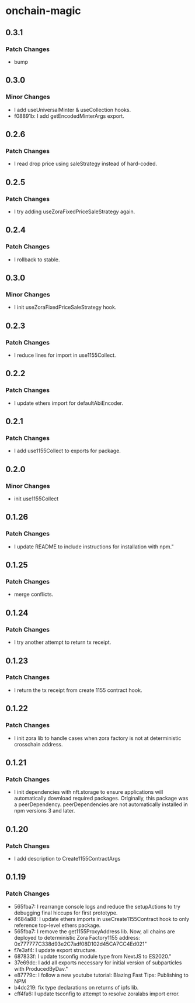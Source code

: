 # onchain-magic

## 0.3.1

### Patch Changes

- bump

## 0.3.0

### Minor Changes

- I add useUniversalMinter & useCollection hooks.
- f08891b: I add getEncodedMinterArgs export.

## 0.2.6

### Patch Changes

- I read drop price using saleStrategy instead of hard-coded.

## 0.2.5

### Patch Changes

- I try adding useZoraFixedPriceSaleStrategy again.

## 0.2.4

### Patch Changes

- I rollback to stable.

## 0.3.0

### Minor Changes

- I init useZoraFixedPriceSaleStrategy hook.

## 0.2.3

### Patch Changes

- I reduce lines for import in use1155Collect.

## 0.2.2

### Patch Changes

- I update ethers import for defaultAbiEncoder.

## 0.2.1

### Patch Changes

- I add use1155Collect to exports for package.

## 0.2.0

### Minor Changes

- init use1155Collect

## 0.1.26

### Patch Changes

- I update README to include instructions for installation with npm."

## 0.1.25

### Patch Changes

- merge conflicts.

## 0.1.24

### Patch Changes

- I try another attempt to return tx receipt.

## 0.1.23

### Patch Changes

- I return the tx receipt from create 1155 contract hook.

## 0.1.22

### Patch Changes

- I init zora lib to handle cases when zora factory is not at deterministic crosschain address.

## 0.1.21

### Patch Changes

- I init dependencies with nft.storage to ensure applications will automatically download required packages. Originally, this package was a peerDependency. peerDependencies are not automatically installed in npm versions 3 and later.

## 0.1.20

### Patch Changes

- I add description to Create1155ContractArgs

## 0.1.19

### Patch Changes

- 565fba7: I rearrange console logs and reduce the setupActions to try debugging final hiccups for first prototype.
- 4684a88: I update ethers imports in useCreate1155Contract hook to only reference top-level ethers package.
- 565fba7: I remove the get1155ProxyAddress lib. Now, all chains are deployed to deterministic Zora Factory1155 address: 0x777777C338d93e2C7adf08D102d45CA7CC4Ed021"
- f7e3af4: I update export structure.
- 687833f: I update tsconfig module type from NextJS to ES2020."
- 37e69dc: I add all exports necessary for initial version of subparticles with ProducedByDav."
- e87779c: I follow a new youtube tutorial: Blazing Fast Tips: Publishing to NPM
- b4dc219: fix type declarations on returns of ipfs lib.
- cff4fa6: I update tsconfig to attempt to resolve zoralabs import error.
